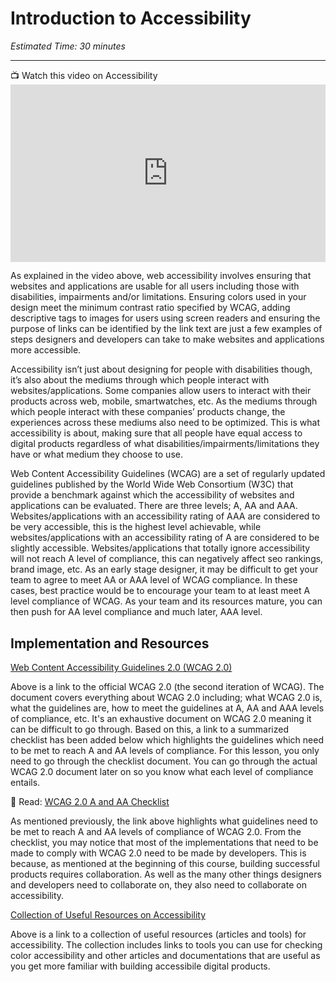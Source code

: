# Introduction to Accessibility
*Estimated Time: 30 minutes*

---


<aside>
📺 Watch this video on Accessibility
</aside>

<div style="position: relative; padding-bottom: 56.25%; height: 0;"><iframe width="560" height="315" src="https://www.youtube.com/embed/20SHvU2PKsM" title="YouTube video player" frameborder="0" allow="accelerometer; autoplay; clipboard-write; encrypted-media; gyroscope; picture-in-picture; web-share" allowfullscreen style="position: absolute; top: 0; left: 0; width: 100%; height: 100%;"></iframe>
</div>


As explained in the video above, web accessibility involves ensuring that websites and applications are usable for all users including those with disabilities, impairments and/or limitations. Ensuring colors used in your design meet the minimum contrast ratio specified by WCAG, adding descriptive tags to images for users using screen readers and ensuring the purpose of links can be identified by the link text are just a few examples of steps designers and developers can take to make websites and applications more accessible.  

Accessibility isn’t just about designing for people with disabilities though, it’s also about the mediums through which people interact with websites/applications. Some companies allow users to interact with their products across web, mobile, smartwatches, etc. As the mediums through which people interact with these companies’ products change, the experiences across these mediums also need to be optimized. This is what accessibility is about, making sure that all people have equal access to digital products regardless of what disabilities/impairments/limitations they have or what medium they choose to use.  

Web Content Accessibility Guidelines (WCAG) are a set of regularly updated guidelines published by the World Wide Web Consortium (W3C) that provide a benchmark against which the accessibility of websites and applications can be evaluated. There are three levels; A, AA and AAA. Websites/applications with an accessibility rating of AAA are considered to be very accessible, this is the highest level achievable, while websites/applications with an accessibility rating of A are considered to be slightly accessible. Websites/applications that totally ignore accessibility will not reach A level of compliance, this can negatively affect seo rankings, brand image, etc. As an early stage designer, it may be difficult to get your team to agree to meet AA or AAA level of WCAG compliance. In these cases, best practice would be to encourage your team to at least meet A level compliance of WCAG. As your team and its resources mature, you can then push for AA level compliance and much later, AAA level. 


## Implementation and Resources 

[Web Content Accessibility Guidelines 2.0 (WCAG 2.0)](https://www.w3.org/TR/WCAG20/)

Above is a link to the official WCAG 2.0 (the second iteration of WCAG). The document covers everything about WCAG 2.0 including; what WCAG 2.0 is, what the guidelines are, how to meet the guidelines at A, AA and AAA levels of compliance, etc. It's an exhaustive document on WCAG 2.0 meaning it can be difficult to go through. Based on this, a link to a summarized checklist has been added below which highlights the guidelines which need to be met to reach A and AA levels of compliance. For this lesson, you only need to go through the checklist document. You can go through the actual WCAG 2.0 document later on so you know what each level of compliance entails. 


<aside> 
  📖 Read: <a href="https://usability.yale.edu/web-accessibility/articles/wcag2-checklist" target="_blank">WCAG 2.0 A and AA Checklist</a>
  </aside>

As mentioned previously, the link above highlights what guidelines need to be met to reach A and AA levels of compliance of WCAG 2.0. From the checklist, you may notice that most of the implementations that need to be made to comply with WCAG 2.0 need to be made by developers. This is because, as mentioned at the beginning of this course, building successful products requires collaboration. As well as the many other things designers and developers need to collaborate on,  they also need to collaborate on accessibility. 


[Collection of Useful Resources on Accessibility](https://docs.google.com/spreadsheets/d/1F8te-oOmaGGImjhLbg4reF1XjYvXjJA8HYMKWefNEIM/edit#gid=0)

Above is a link to a collection of useful resources (articles and tools) for accessibility. The collection includes links to tools you can use for checking color accessibility and other articles and documentations that are useful as you get more familiar with building accessibile digital products.
